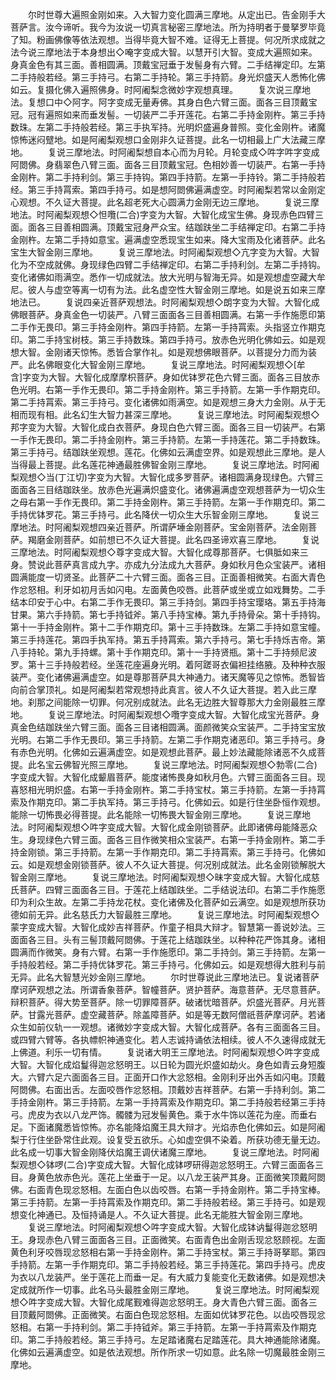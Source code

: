 <!-- { "loadSidebar": true } -->
　　尔时世尊大遍照金刚如来。入大智力变化圆满三摩地。从定出已。告金刚手大菩萨言。汝今谛听。我今为汝说一切真言秘密三摩地法。所为持明者于曼拏罗毕竟了知。粉画佛像等依法观想。当得毕竟大智不难。证得无上菩提。何况所求成就之法今说三摩地法于本身想出◇唵字变成大智。以慧开引大智。变成大遍照如来。身真金色有其三面。善相圆满。顶戴宝冠垂于发髻身有六臂。二手结禅定印。左第二手持般若经。第三手持弓。右第二手持轮。第三手持箭。身光炽盛天人悉怖化佛如云。复摄化佛入遍照佛身。时阿阇梨念微妙字观想真理。
　　复次说三摩地法。复想口中◇阿字。阿字变成无量寿佛。其身白色六臂三面。面各三目顶戴宝冠。冠有遍照如来而垂发髻。一切装严二手开莲花。右第二手持金刚杵。第三手持数珠。左第二手持般若经。第三手执军持。光明炽盛遍身普照。变化金刚杵。诸魔惊怖迷闷躄地。如是阿阇梨观想口金刚非久证菩提。此名一切相最上广大法藏三摩地。
　　复说三摩地法。时阿阇梨想自本心而为月轮。月轮变成◇吽字吽字变成阿閦佛。身翡翠色八臂三面。面各三目顶戴宝冠。色相妙善一切装严。右第一手持金刚杵。第二手持利剑。第三手持钩。第四手持箭。左第一手持铃。第二手持般若经。第三手持罥索。第四手持弓。如是想阿閦佛遍满虚空。时阿阇梨若常以金刚定心观想。不久证大菩提。此名超老死大心圆满力金刚无边三摩地。
　　复说三摩地法。时阿阇梨观想◇怛囕(二合)字变为大智。大智化成宝生佛。身现赤色四臂三面。面各三目善相圆满。顶戴宝冠身严众宝。结跏趺坐二手结禅定印。右第二手持金刚杵。左第二手持如意宝。遍满虚空悉现宝生如来。降大宝雨及化诸菩萨。此名宝生大智金刚三摩地。
　　复说三摩地法。时阿阇梨观想◇亢字变为大智。大智化为不空成就佛。身现绿色四臂二手结禅定印。右第二手持利剑。左第二手持钩。变化诸佛如雨满空。悉作一切成就法。放大光明与智海无异。如是观想虚空藏大牟尼。彼人与虚空等离一切有为法。此名虚空性大智金刚三摩地。如是说五如来三摩地法已。
　　复说四亲近菩萨观想法。时阿阇梨观想◇朗字变为大智。大智化成佛眼菩萨。身真金色一切装严。八臂三面面各三目善相圆满。右第一手作施愿印第二手作无畏印。第三手持金刚杵。第四手持箭。左第一手持罥索。头指竖立作期克印。第二手持宝树枝。第三手持数珠。第四手持弓。放赤色光明化佛如云。如是观想大智。金刚诸天惊怖。悉皆合掌作礼。如是观想佛眼菩萨。以菩提分力而为装严。此名佛眼变化大智金刚三摩地。
　　复说三摩地法。时阿阇梨观想◇[牟　　含]字变为大智。大智化成摩摩枳菩萨。身如优钵罗花色六臂三面。面各三目放赤色光明。右第一手作无畏印。第二手持金刚杵。第三手持箭。左第一手作期克印。第二手持罥索。第三手持弓。变化诸佛如雨满空。如是观想三身大力金刚。从于无相而现有相。此名幻生大智力甚深三摩地。
　　复说三摩地法。时阿阇梨观想◇邦字变为大智。大智化成白衣菩萨。身现白色六臂三面。面各三目一切装严。右第一手作无畏印。第二手持金刚杵。第三手持箭。左第一手持莲花。第二手持数珠。第三手持弓。结跏趺坐观想。莲花。化佛如云满虚空界。如是观想此三摩地。是人当得最上菩提。此名莲花神通最胜佛智金刚三摩地。
　　复说三摩地法。时阿阇梨观想◇当(丁江切)字变为大智。大智化成多罗菩萨。诸相圆满身现绿色。六臂三面面各三目结跏趺坐。放赤色光遍满炽盛变化。诸佛遍满虚空观想菩萨为一切众生之母右第一手作无畏印。第二手持金刚杵。第三手持箭。左第一手作期克印。第二手持优钵罗花。第三手持弓。此名降伏一切众生大乐智金刚三摩地。
　　复说三摩地法。时阿阇梨观想四亲近菩萨。所谓萨埵金刚菩萨。宝金刚菩萨。法金刚菩萨。羯磨金刚菩萨。如前想已不久证大菩提。此名四圣谛欢喜三摩地。
　　复说三摩地法。时阿阇梨观想◇尊字变成大智。大智化成尊那菩萨。七俱胝如来三身。赞说此菩萨真言成九字。亦成九分法成九大菩萨。身如秋月色众宝装严。诸相圆满能度一切贤圣。此菩萨二十六臂三面。面各三目。正面善相微笑。右面大青色作忿怒相。利牙如初月舌如闪电。左面黄色咬唇。此菩萨或坐或立如戏舞势。二手结本印安于心中。右第二手作无畏印。第三手持剑。第四手持宝璎珞。第五手持海甘果。第六手持箭。第七手持钺斧。第八手持宝棒。第九手持骨朵。第十手持钩。第十一手持金刚杵。第十二手作期克印。第十三手持数珠。左第二手持如意宝幢。第三手持莲花。第四手执军持。第五手持罥索。第六手持弓。第七手持烁吉帝。第八手持轮。第九手持螺。第十手作期克印。第十一手持贤瓶。第十二手持频尼波罗。第十三手持般若经。坐莲花座遍身光明。着阿蹉哥衣偏袒挂络腋。及种种衣服装严。变化诸佛遍满虚空。如是尊那菩萨具大神通力。诸天魔等见之惊怖。悉智皆向前合掌顶礼。如是阿阇梨若常观想持此真言。彼人不久证大菩提。若入此三摩地。刹那之间能除一切罪。何况别成就法。此名无边胜大智尊那大力金刚最胜三摩地。
　　复说三摩地法。时阿阇梨观想◇囕字变成大智。大智化成宝光菩萨。身真金色结跏趺坐六臂三面。面各三目诸相圆满。面颜微笑众宝装严。二手持宝宝放光明。右第二手作无畏印。第三手持箭。左第二手作期克诸恶印。第三手持弓。身有赤色光明。化佛如云遍满虚空。如是观想此菩萨。最上妙法藏能除诸恶不久成菩提。此名宝云佛智光照三摩地。
　　复说三摩地法。时阿阇梨观想◇勃零(二合)字变成大智。大智化成颦眉菩萨。能度诸怖畏身如秋月色。六臂三面面各三目。现喜怒相光明炽盛。右第一手持金刚杵。第二手持宝杖。第三手持箭。左第一手持罥索及作期克印。第二手执军持。第三手持弓。化佛如云。如是行住坐卧恒作观想。能除一切怖畏必得菩提。此名能除一切怖畏大智金刚三摩地。
　　复说三摩地法。时阿阇梨观想◇吽字变成大智。大智化成金刚锁菩萨。此即诸佛母能降恶众生。身现绿色六臂三面。面各三目作微笑相众宝装严。右第一手持金刚杵。第二手持金刚锁。第三手持箭。左第一手作期克印。第二手持罥索。第三手持弓。化佛如云。如是观想金刚锁菩萨。彼人不久证大菩提。何况别成就法。此名金刚锁解脱大智金刚三摩地。
　　复说三摩地法。时阿阇梨观想◇昧字变成大智。大智化成慈氏菩萨。四臂三面面各三目。于莲花上结跏趺坐。二手结说法印。右第二手作施愿印为利众生故。左第二手持龙花杖。变化诸佛及化菩萨如云满空。如是观想所获功德如前无异。此名慈氏力大智最胜三摩地。
　　复说三摩地法。时阿阇梨观想◇蒙字变成大智。大智化成妙吉祥菩萨。作童子相具大辩才。智慧第一善说妙法。三面面各三目。头有三髻顶戴阿閦佛。于莲花上结跏趺坐。以种种花严饰其身。诸相圆满而作微笑。身有六臂。右第一手作施愿印。第二手持剑。第三手持箭。左第一手持般若经。第二手持优钵罗花。第三手持弓。化佛如云。如是观想得大胜利与前无异。此名大智慧光妙金刚三摩地。
　　尔时世尊说此三摩地法已。复说诸菩萨摩诃萨观想之法。所谓香象菩萨。智幢菩萨。贤护菩萨。海意菩萨。无尽意菩萨。辩积菩萨。得大势至菩萨。除一切罪障菩萨。破诸忧暗菩萨。炽盛光菩萨。月光菩萨。甘露光菩萨。虚空藏菩萨。除盖障菩萨。如是等无数阿僧祇菩萨摩诃萨。若诸众生如前仪轨一一观想。诸微妙字变成大智。大智化成菩萨。各有三面面各三目。或四臂六臂等。各执幖帜神通变化。若人志诚持诵依法相续。彼人不久速得成就无上佛道。利乐一切有情。
　　复说诸大明王三摩地法。时阿阇梨观想◇吽字变成大智。大智化成焰鬘得迦忿怒明王。以日轮为圆光炽盛如劫火。身色如青云身短腹大。六臂六足六面面各三目。正面开口作大忿怒相。金刚利牙出外舌如闪电。顶戴阿閦佛。右面出舌。左面咬唇作忿怒相。顶戴妙吉祥菩萨。右第一手持利剑。第二手持金刚杵。第三手持箭。左第一手持罥索及作期克印。第二手持般若经第三手持弓。虎皮为衣以八龙严饰。髑髅为冠发髻黄色。乘于水牛饰以莲花为座。而垂右足。下面诸魔悉皆惊怖。亦名能降焰魔王具大辩才。光焰赤色化佛如云。如是阿阇梨于行住坐卧常住此观。设复受五欲乐。心如虚空俱不染着。所获功德无量无边。此名成一切事大智金刚降伏焰魔王调伏诸魔三摩地。
　　复说三摩地法。时阿阇梨观想◇钵啰(二合)字变成大智。大智化成钵啰研得迦忿怒明王。六臂三面面各三目。身黄色放赤色光。莲花上坐垂于一足。以八龙王装严其身。正面微笑顶戴阿閦佛。右面青色现忿怒相。左面白色以齿咬唇。右第一手持金刚杵。第二手持宝棒。第三手持箭。左第一手持罥索及作期克印。第二手持般若经。第三手持弓。如是观想变化神通已。及恒持诵是人。不久证大菩提。此名无能胜大智金刚三摩地。
　　复说三摩地法。时阿阇梨观想◇吽字变成大智。大智化成钵讷鬘得迦忿怒明王。身现赤色八臂三面面各三目。正面微笑。右面青色出金刚舌现忿怒顾视。左面黄色利牙咬唇现忿怒相右第一手持金刚杵。第二手持宝杖。第三手持哥拏耶。第四手持箭。左第一手作期克印。第二手持般若经。第三手持莲花。第四手持弓。虎皮为衣以八龙装严。坐于莲花上而垂一足。有大威力复能变化无数诸佛。如是观想决定成就所作一切事。此名马头最胜金刚三摩地。
　　复说三摩地法。时阿阇梨观想◇吽字变成大智。大智化成尾觐难得迦忿怒明王。身大青色六臂三面。面各三目顶戴阿閦佛。正面微笑。右面白色现忿怒相。左面如优钵罗花色。以齿咬唇现忿怒相。右第一手持利剑。第二手持钺斧。第三手持箭。左第一手持罥索及作期克印。第二手持般若经。第三手持弓。左足踏诸魔右足踏莲花。具大神通能除诸魔。化佛如云遍满虚空。如是依法观想。所作所求一切如意。此名除一切魔最胜金刚三摩地。
